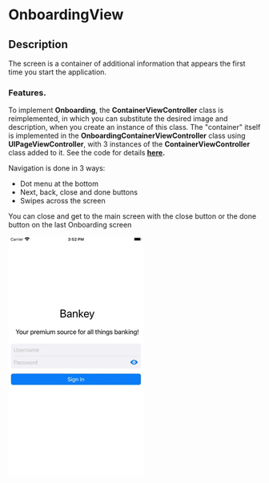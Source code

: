 # OnboardingView

## Description

The screen is a container of additional information that appears the first time you start the application.

### Features.

To implement __Onboarding__, the __ContainerViewController__ class is reimplemented, in which you can substitute the desired image and description, when you create an instance of this class.
The "container" itself is implemented in the __OnboardingContainerViewController__ class using __UIPageViewController__, with 3 instances of the __ContainerViewController__ class added to it.
See the code for details __[here](https://github.com/fserrazes/BankeyApp/blob/master/BankeyApp/Onboarding/OnboardingContainerViewController.swift).__

Navigation is done in 3 ways:
+ Dot menu at the bottom
+ Next, back, close and done buttons
+ Swipes across the screen

You can close and get to the main screen with the close button or the done button on the last Onboarding screen

![onboading](.screenshots/onboarding.gif)
